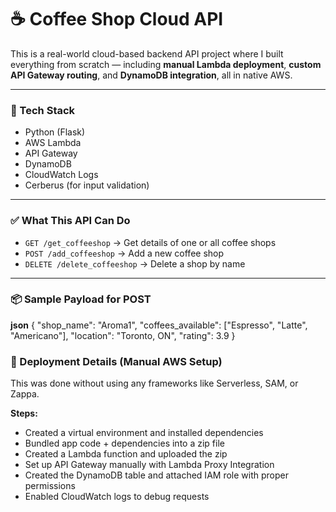 # ☕ Coffee Shop Cloud API

This is a real-world cloud-based backend API project where I built everything from scratch — including **manual Lambda deployment**, **custom API Gateway routing**, and **DynamoDB integration**, all in native AWS.

---

### 🔧 Tech Stack
- Python (Flask)
- AWS Lambda
- API Gateway
- DynamoDB
- CloudWatch Logs
- Cerberus (for input validation)

---

### ✅ What This API Can Do

- `GET /get_coffeeshop` → Get details of one or all coffee shops  
- `POST /add_coffeeshop` → Add a new coffee shop  
- `DELETE /delete_coffeeshop` → Delete a shop by name 

---

### 📦 Sample Payload for POST

**json**
{
  "shop_name": "Aroma1",
  "coffees_available": ["Espresso", "Latte", "Americano"],
  "location": "Toronto, ON",
  "rating": 3.9
}

### 🚀 Deployment Details (Manual AWS Setup)

This was done without using any frameworks like Serverless, SAM, or Zappa.

**Steps:**
- Created a virtual environment and installed dependencies  
- Bundled app code + dependencies into a zip file  
- Created a Lambda function and uploaded the zip  
- Set up API Gateway manually with Lambda Proxy Integration  
- Created the DynamoDB table and attached IAM role with proper permissions  
- Enabled CloudWatch logs to debug requests




